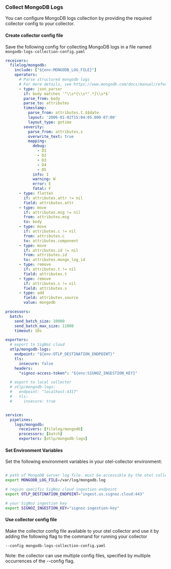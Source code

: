 ### Collect MongoDB Logs

You can configure MongoDB logs collection by providing the required collector config to your collector.

#### Create collector config file

Save the following config for collecting MongoDB logs in a file named `mongodb-logs-collection-config.yaml`

```yaml
receivers:
  filelog/mongodb:
    include: ["${env:MONGODB_LOG_FILE}"]
    operators:
      # Parse structured mongodb logs
      # For more details, see https://www.mongodb.com/docs/manual/reference/log-messages/#structured-logging
      - type: json_parser
        if: body matches '^\\s*{\\s*".*}\\s*$'
        parse_from: body
        parse_to: attributes
        timestamp:
          parse_from: attributes.t.$$date
          layout: '2006-01-02T15:04:05.000-07:00'
          layout_type: gotime
        severity:
          parse_from: attributes.s
          overwrite_text: true
          mapping:
            debug:
              - D1
              - D2
              - D3
              - D4
              - D5
            info: I
            warning: W
            error: E
            fatal: F
      - type: flatten
        if: attributes.attr != nil
        field: attributes.attr
      - type: move
        if: attributes.msg != nil
        from: attributes.msg
        to: body
      - type: move
        if: attributes.c != nil
        from: attributes.c
        to: attributes.component
      - type: move
        if: attributes.id != nil
        from: attributes.id
        to: attributes.mongo_log_id
      - type: remove
        if: attributes.t != nil
        field: attributes.t
      - type: remove
        if: attributes.s != nil
        field: attributes.s
      - type: add
        field: attributes.source
        value: mongodb

processors:
  batch:
    send_batch_size: 10000
    send_batch_max_size: 11000
    timeout: 10s

exporters:
  # export to SigNoz cloud
  otlp/mongodb-logs:
    endpoint: "${env:OTLP_DESTINATION_ENDPOINT}"
    tls:
      insecure: false
    headers:
      "signoz-access-token": "${env:SIGNOZ_INGESTION_KEY}"

  # export to local collector
  # otlp/mongodb-logs:
  #   endpoint: "localhost:4317"
  #   tls:
  #     insecure: true


service:
  pipelines:
    logs/mongodb:
      receivers: [filelog/mongodb]
      processors: [batch]
      exporters: [otlp/mongodb-logs]
```

#### Set Environment Variables

Set the following environment variables in your otel-collector environment:

```bash

# path of MongoDB server log file. must be accessible by the otel collector
export MONGODB_LOG_FILE=/var/log/mongodb.log

# region specific SigNoz cloud ingestion endpoint
export OTLP_DESTINATION_ENDPOINT="ingest.us.signoz.cloud:443"

# your SigNoz ingestion key
export SIGNOZ_INGESTION_KEY="signoz-ingestion-key"

```

#### Use collector config file

Make the collector config file available to your otel collector and use it by adding the following flag to the command for running your collector  
```bash
--config mongodb-logs-collection-config.yaml
```  
Note: the collector can use multiple config files, specified by multiple occurrences of the --config flag.


